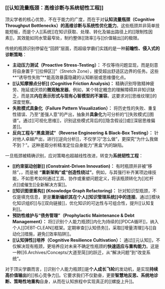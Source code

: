 ### [[认知流量瓶颈：高维诊断与系统韧性工程]]

顶尖学者的核心优势，不在于能力的广度，而在于对**认知流量瓶颈（Cognitive Throughput Bottlenecks）**的**高维诊断与系统性优化能力**。这些瓶颈并非简单技能短板，而是个人[[系统]]在知识获取、处理、转化及输出路径上的[[限制性因素]]，其效能如同水管最窄处，制约整体[[效率]]与[[价值输出]]的极限。

传统的瓶颈识别停留在“回顾”层面，而超级学霸们实践的是一种**前瞻性、侵入式的诊断策略**：

*   **主动压力测试（Proactive Stress-Testing）：** 不仅等待问题显现，而是刻意将自身置于“[[拉伸区]]”（Stretch Zone），接受超出舒适区边界的任务。这些**“诱导性失败”**能高效暴露隐藏的认知断层或思维僵化点。
*   **[[认知摩擦点分析]] (Cognitive Friction Analysis)：** 精确识别导致精神疲劳、拖延或厌烦的**微观触发器**。例如，某个特定概念的理解障碍并非知识缺乏，而是其**内在表示形式与现有心智模型的不兼容**。这要求对[[思维纹理]]的深度觉察。
*   **失败模式具象化（Failure Pattern Visualization）：** 将历史性的失败、重复性错误、乃至“差强人意”的产出，抽象并**具象化**为可分析的“[[失败模式]]图谱”。通过[[可视化思维]]，识别这些模式背后的[[隐含假设]]或[[深层思维偏差]]。
*   **反向工程与“黑盒测试”（Reverse Engineering & Black-Box Testing）：** 针对他人卓越产出，进行[[逆向分析]]，不仅学习“怎么做”，更探究“为什么我做不到？”。这种差距分析精准定位自身能力“黑盒”内的缺陷。

一旦瓶颈被精确识别，应对策略也超越线性改进，转变为**系统韧性工程**：

*   **[[约束驱动创新]] (Constraint-Driven Innovation)：** 有时瓶颈并非被“移除”，，而是被 **“重新架构”或“创造性绕过”**。例如，与其强行补齐某项边缘技能，不如思考如何通过工具、协作或重塑问题定义，将该瓶颈转化为[[杠杆点]]或催生[[全新解决方案]]。
*   **[[知识图谱重构]] (Knowledge Graph Refactoring)：** 针对知识型瓶颈，不仅是填充信息，更是**重新编织其在个人[[知识管理系统]]中的连接**。通过[[模块化知识组织]]与[[双向链接]]，优化知识的可达性与可组合性，提升[[认知复利]]。
*   **预防性维护与“债务管理”（Prophylactic Maintenance & Debt Management）：** 将[[识别个人能力瓶颈]]内化为持续的[[PDCA循环]]，纳入个人[[DEBT-CLEAN]]框架。定期审查[[认知债务]]，采取[[增量清理]]与[[自动化]]措施，避免[[效率陷阱]]。
*   **[[认知弹性]]培养（Cognitive Resilience Cultivation）：** 通过[[元认知]]，不仅解决现有瓶颈，更培养应对未来不确定性瓶颈的**快速适应与重构能力**。这是一种[[6.Archives/Concepts/大道至简]]的跃迁，从“解决问题”到“改变系统”。

对于顶尖学霸而言，[[识别个人能力瓶颈]]是**个人成长飞轮**的发动机，是实现**持续高价值输出**的[[核心竞争力]]。它要求我们不仅勤奋，更要**智慧地反思、系统地诊断、策略性地重构**自身，从而在认知旅程中实现真正的[[螺旋上升]]。